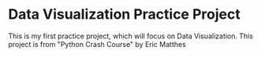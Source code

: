 # Data Visualization Practice Project
This is my first practice project, which will focus on Data Visualization.
This project is from "Python Crash Course" by Eric Matthes
